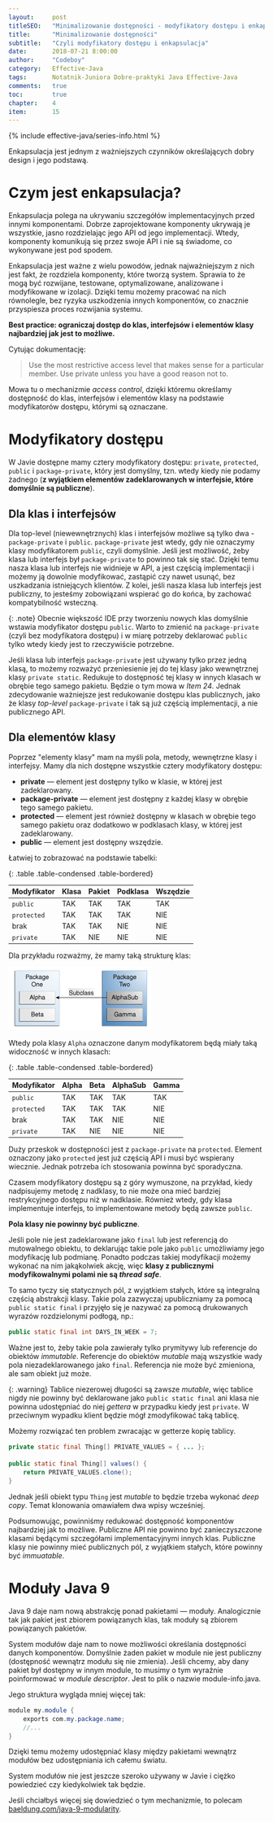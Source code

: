 ```yaml
---
layout:     post
titleSEO:	"Minimalizowanie dostępności - modyfikatory dostępu i enkapsulacja"
title:      "Minimalizowanie dostępności"
subtitle:   "Czyli modyfikatory dostępu i enkapsulacja"
date:       2018-07-21 8:00:00
author:     "Codeboy"
category:   Effective-Java
tags:	    Notatnik-Juniora Dobre-praktyki Java Effective-Java
comments:   true
toc:        true
chapter:    4
item:       15
---
```


{% include effective-java/series-info.html %}

Enkapsulacja jest jednym z ważniejszych czynników określających dobry design i jego podstawą.

# Czym jest enkapsulacja?

Enkapsulacja polega na ukrywaniu szczegółów implementacyjnych przed innymi komponentami. Dobrze zaprojektowane komponenty ukrywają je wszystkie, jasno rozdzielając jego API od jego implementacji. Wtedy, komponenty komunikują się przez swoje API i nie są świadome, co wykonywane jest pod spodem. 

Enkapsulacja jest ważne z wielu powodów, jednak najważniejszym z nich jest fakt, że rozdziela komponenty, które tworzą system. Sprawia to że mogą być rozwijane, testowane, optymalizowane, analizowane i modyfikowane w izolacji.
Dzięki temu możemy pracować na nich równolegle, bez ryzyka uszkodzenia innych komponentów, co znacznie przyspiesza proces rozwijania systemu.

**Best practice: ograniczaj dostęp do klas, interfejsów i elementów klasy najbardziej jak jest to możliwe.**

Cytując dokumentację:

> Use the most restrictive access level that makes sense for a particular member. Use private unless you have a good reason not to.

Mowa tu o mechanizmie _access control_, dzięki któremu określamy dostępność do klas, interfejsów i elementów klasy na podstawie modyfikatorów dostępu, którymi są oznaczane.

# Modyfikatory dostępu

W Javie dostępne mamy cztery modyfikatory dostępu: `private`, `protected`, `public` i `package-private`, który jest domyślny, tzn. wtedy kiedy nie podamy żadnego (**z wyjątkiem elementów zadeklarowanych w interfejsie, które domyślnie są publiczne**).


## Dla klas i interfejsów

Dla top-level (niewewnętrznych) klas i interfejsów możliwe są tylko dwa - `package-private` i `public`. `package-private` jest wtedy, gdy nie oznaczymy klasy modyfikatorem `public`, czyli domyślnie. Jeśli jest możliwość, żeby klasa lub interfejs był `package-private` to powinno tak się stać. Dzięki temu nasza klasa lub interfejs nie widnieje w API, a jest częścią implementacji i możemy ją dowolnie modyfikować, zastąpić czy nawet usunąć, bez uszkadzania istniejących klientów. Z kolei, jeśli nasza klasa lub interfejs jest publiczny, to jesteśmy zobowiązani wspierać go do końca, by zachować kompatybilność wsteczną.

{: .note}
Obecnie większość IDE przy tworzeniu nowych klas domyślnie wstawia modyfikator dostępu `public`. Warto to zmienić na `package-private` (czyli bez modyfikatora dostępu) i w miarę potrzeby deklarować `public` tylko wtedy kiedy jest to rzeczywiście potrzebne.

Jeśli klasa lub interfejs `package-private` jest używany tylko przez jedną klasą, to możemy rozważyć przeniesienie jej do tej klasy jako wewnętrznej klasy `private static`. Redukuje to dostępność tej klasy w innych klasach w obrębie tego samego pakietu. Będzie o tym mowa w *Item 24*. Jednak zdecydowanie ważniejsze jest redukowanie dostępu klas publicznych, jako że klasy *top-level* `package-private` i tak są już częścią implementacji, a nie publicznego API.

## Dla elementów klasy
Poprzez "elementy klasy" mam na myśli pola, metody, wewnętrzne klasy i interfejsy. Mamy dla nich dostępne wszystkie cztery modyfikatory dostępu:

- **private** — element jest dostępny tylko w klasie, w której jest zadeklarowany.
- **package-private** — element jest dostępny z każdej klasy w obrębie tego samego pakietu.
- **protected** — element jest również dostępny w klasach w obrębie tego samego pakietu oraz dodatkowo w podklasach klasy, w której jest zadeklarowany.
- **public** — element jest dostępny wszędzie.

Łatwiej to zobrazować na podstawie tabelki:

<div class="table-wrapper" markdown="1">

{: .table .table-condensed .table-bordered}

| Modyfikator | Klasa | Pakiet | Podklasa | Wszędzie |
|:------------|:------|:-------|:---------|:---------|
| `public`    | TAK   | TAK    | TAK      | TAK      |
| `protected` | TAK   | TAK    | TAK      | NIE      |
| brak        | TAK   | TAK    | NIE      | NIE      |
| `private`   | TAK   | NIE    | NIE      | NIE      |

</div>

Dla przykładu rozważmy, że mamy taką strukturę klas:

![modyfikatory przykład](/img/effective-java/classes-access.png)

Wtedy pola klasy `Alpha` oznaczone danym modyfikatorem będą miały taką widoczność w innych klasach:

<div class="table-wrapper" markdown="1">

{: .table .table-condensed .table-bordered}

| Modyfikator | Alpha | Beta | AlphaSub | Gamma |
|:------------|:------|:-----|:---------|:------|
| `public`    | TAK   | TAK  | TAK      | TAK   |
| `protected` | TAK   | TAK  | TAK      | NIE   |
| brak        | TAK   | TAK  | NIE      | NIE   |
| `private`   | TAK   | NIE  | NIE      | NIE   |

</div>

Duży przeskok w dostępności jest z `package-private` na `protected`. Element oznaczony jako `protected` jest już częścią API i musi być wspierany wiecznie. Jednak potrzeba ich stosowania powinna być sporadyczna.

Czasem modyfikatory dostępu są z góry wymuszone, na przykład, kiedy nadpisujemy metodę z nadklasy, to nie może ona mieć bardziej restrykcyjnego dostępu niż w nadklasie. Również wtedy, gdy klasa implementuje interfejs, to implementowane metody będą zawsze `public`.

**Pola klasy nie powinny być publiczne**.

Jeśli pole nie jest zadeklarowane jako `final` lub jest referencją do mutowalnego obiektu, to deklarując takie pole jako `public` umożliwiamy jego modyfikację lub podmianę. Ponadto podczas takiej modyfikacji możemy wykonać na nim jakąkolwiek akcję, więc **klasy z publicznymi modyfikowalnymi polami nie są _thread safe_**.

To samo tyczy się statycznych pól, z wyjątkiem stałych, które są integralną częścią abstrakcji klasy. Takie pola zazwyczaj upubliczniamy za pomocą `public static final` i przyjęło się je nazywać za pomocą drukowanych wyrazów rozdzielonymi podłogą, np.:

```java
public static final int DAYS_IN_WEEK = 7;
```
Ważne jest to, żeby takie pola zawierały tylko prymitywy lub referencje do obiektów *immutable*. Referencje do obiektów *mutable* mają wszystkie wady pola niezadeklarowanego jako `final`. Referencja nie może być zmieniona, ale sam obiekt już może.

{: .warning}
Tablice niezerowej długości są zawsze *mutable*, więc tablice nigdy nie powinny być deklarowane jako `public static final` ani klasa nie powinna udostępniać do niej *gettera* w przypadku kiedy jest `private`.  W przeciwnym wypadku klient będzie mógł zmodyfikować taką tablicę.

Możemy rozwiązać ten problem zwracając w getterze kopię tablicy.

```java
private static final Thing[] PRIVATE_VALUES = { ... };

public static final Thing[] values() {
	return PRIVATE_VALUES.clone();
}
```

Jednak jeśli obiekt typu `Thing` jest *mutable* to będzie trzeba wykonać *deep copy*. Temat klonowania omawiałem dwa wpisy wcześniej.

Podsumowując, powinniśmy redukować dostępność komponentów najbardziej jak to możliwe. Publiczne API nie powinno być zanieczyszczone klasami będącymi szczegółami implementacyjnymi innych klas. Publiczne klasy nie powinny mieć publicznych pól, z wyjątkiem stałych, które powinny być *immuatable*.

# Moduły Java 9

Java 9 daje nam nową abstrakcję ponad pakietami — moduły. Analogicznie tak jak pakiet jest zbiorem powiązanych klas, tak moduły są zbiorem powiązanych pakietów.

System modułów daje nam to nowe możliwości określania dostępności danych komponentów. Domyślnie żaden pakiet w module nie jest publiczny (dostępność wewnątrz modułu się nie zmienia). Jeśli chcemy, aby dany pakiet był dostępny w innym module, to musimy o tym wyraźnie poinformować w *module descriptor*. Jest to plik o nazwie <span class="file">module-info.java</span>.

Jego struktura wygląda mniej więcej tak:

```java
module my.module {
    exports com.my.package.name;
    //...
}
```

Dzięki temu możemy udostępniać klasy między pakietami wewnątrz modułów bez udostępniania ich całemu światu.

System modułów nie jest jeszcze szeroko używany w Javie i ciężko powiedzieć czy kiedykolwiek tak będzie.

Jeśli chciałbyś więcej się dowiedzieć o tym mechanizmie, to polecam [baeldung.com/java-9-modularity](http://www.baeldung.com/java-9-modularity).
